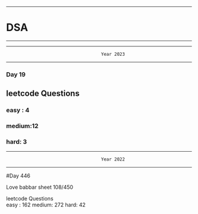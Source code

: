 ******************************************************************************************
# DSA
******************************************************************************************


******************************************************************************************
                                        Year 2023
******************************************************************************************
### Day 19

## leetcode Questions   
### easy : 4
### medium:12
### hard: 3









******************************************************************************************
                                        Year 2022
******************************************************************************************
#Day 446

Love babbar sheet
    108/450
    
leetcode Questions   
easy : 162
medium: 272
hard: 42

 
